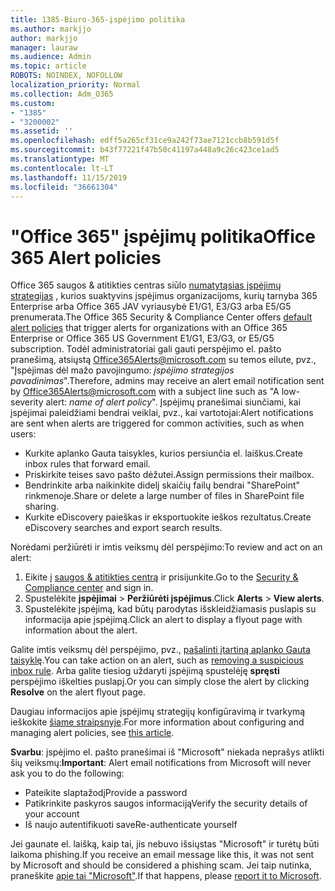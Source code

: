 ```yaml
---
title: 1385-Biuro-365-įspėjimo politika
ms.author: markjjo
author: markjjo
manager: lauraw
ms.audience: Admin
ms.topic: article
ROBOTS: NOINDEX, NOFOLLOW
localization_priority: Normal
ms.collection: Adm_O365
ms.custom:
- "1385"
- "3200002"
ms.assetid: ''
ms.openlocfilehash: edff5a265cf31ce9a242f73ae7121ccb8b591d5f
ms.sourcegitcommit: b43f77221f47b50c41197a448a9c26c423ce1ad5
ms.translationtype: MT
ms.contentlocale: lt-LT
ms.lasthandoff: 11/15/2019
ms.locfileid: "36661304"
---
```

# <a name="office-365-alert-policies"></a><span data-ttu-id="3f211-102">"Office 365" įspėjimų politika</span><span class="sxs-lookup"><span data-stu-id="3f211-102">Office 365 Alert policies</span></span>

<span data-ttu-id="3f211-103">Office 365 saugos & atitikties centras siūlo [numatytąsias įspėjimų strategijas](https://docs.microsoft.com/office365/securitycompliance/alert-policies#default-alert-policies) , kurios suaktyvins įspėjimus organizacijoms, kurių tarnyba 365 Enterprise arba Office 365 JAV vyriausybė E1/G1, E3/G3 arba E5/G5 prenumerata.</span><span class="sxs-lookup"><span data-stu-id="3f211-103">The Office 365 Security & Compliance Center offers [default alert policies](https://docs.microsoft.com/office365/securitycompliance/alert-policies#default-alert-policies) that trigger alerts for organizations with an Office 365 Enterprise or Office 365 US Government E1/G1, E3/G3, or E5/G5 subscription.</span></span> <span data-ttu-id="3f211-104">Todėl administratoriai gali gauti perspėjimo el. pašto pranešimą, atsiųstą Office365Alerts@microsoft.com su temos eilute, pvz., "Įspėjimas dėl mažo pavojingumo: *įspėjimo strategijos pavadinimas*".</span><span class="sxs-lookup"><span data-stu-id="3f211-104">Therefore, admins may receive an alert email notification sent by Office365Alerts@microsoft.com with a subject line such as "A low-severity alert: *name of alert policy*".</span></span> <span data-ttu-id="3f211-105">Įspėjimų pranešimai siunčiami, kai įspėjimai paleidžiami bendrai veiklai, pvz., kai vartotojai:</span><span class="sxs-lookup"><span data-stu-id="3f211-105">Alert notifications are sent when alerts are triggered for common activities, such as when users:</span></span>

- <span data-ttu-id="3f211-106">Kurkite aplanko Gauta taisykles, kurios persiunčia el. laiškus.</span><span class="sxs-lookup"><span data-stu-id="3f211-106">Create inbox rules that forward email.</span></span>
- <span data-ttu-id="3f211-107">Priskirkite teises savo pašto dėžutei.</span><span class="sxs-lookup"><span data-stu-id="3f211-107">Assign permissions their mailbox.</span></span>
- <span data-ttu-id="3f211-108">Bendrinkite arba naikinkite didelį skaičių failų bendrai "SharePoint" rinkmenoje.</span><span class="sxs-lookup"><span data-stu-id="3f211-108">Share or delete a large number of files in SharePoint file sharing.</span></span>
- <span data-ttu-id="3f211-109">Kurkite eDiscovery paieškas ir eksportuokite ieškos rezultatus.</span><span class="sxs-lookup"><span data-stu-id="3f211-109">Create eDiscovery searches and export search results.</span></span>

<span data-ttu-id="3f211-110">Norėdami peržiūrėti ir imtis veiksmų dėl perspėjimo:</span><span class="sxs-lookup"><span data-stu-id="3f211-110">To review and act on an alert:</span></span>

1. <span data-ttu-id="3f211-111">Eikite į [saugos & atitikties centrą](https://protection.office.com) ir prisijunkite.</span><span class="sxs-lookup"><span data-stu-id="3f211-111">Go to the [Security & Compliance center](https://protection.office.com) and sign in.</span></span>
2. <span data-ttu-id="3f211-112">Spustelėkite **įspėjimai** > **Peržiūrėti įspėjimus**.</span><span class="sxs-lookup"><span data-stu-id="3f211-112">Click **Alerts** > **View alerts**.</span></span>
3. <span data-ttu-id="3f211-113">Spustelėkite įspėjimą, kad būtų parodytas išskleidžiamasis puslapis su informacija apie įspėjimą.</span><span class="sxs-lookup"><span data-stu-id="3f211-113">Click an alert to display a flyout page with information about the alert.</span></span>

<span data-ttu-id="3f211-114">Galite imtis veiksmų dėl perspėjimo, pvz., [pašalinti įtartiną aplanko Gauta taisyklę](https://docs.microsoft.com/office365/securitycompliance/responding-to-a-compromised-email-account).</span><span class="sxs-lookup"><span data-stu-id="3f211-114">You can take action on an alert, such as [removing a suspicious inbox rule](https://docs.microsoft.com/office365/securitycompliance/responding-to-a-compromised-email-account).</span></span> <span data-ttu-id="3f211-115">Arba galite tiesiog uždaryti įspėjimą spustelėję **spręsti** perspėjimo iškelties puslapį.</span><span class="sxs-lookup"><span data-stu-id="3f211-115">Or you can simply close the alert by clicking **Resolve** on the alert flyout page.</span></span>

<span data-ttu-id="3f211-116">Daugiau informacijos apie įspėjimų strategijų konfigūravimą ir tvarkymą ieškokite [šiame straipsnyje](https://docs.microsoft.com/office365/securitycompliance/alert-policies).</span><span class="sxs-lookup"><span data-stu-id="3f211-116">For more information about configuring and managing alert policies, see  [this article](https://docs.microsoft.com/office365/securitycompliance/alert-policies).</span></span>

<span data-ttu-id="3f211-117">**Svarbu**: įspėjimo el. pašto pranešimai iš "Microsoft" niekada neprašys atlikti šių veiksmų:</span><span class="sxs-lookup"><span data-stu-id="3f211-117">**Important**: Alert email notifications from Microsoft will never ask you to do the following:</span></span>

- <span data-ttu-id="3f211-118">Pateikite slaptažodį</span><span class="sxs-lookup"><span data-stu-id="3f211-118">Provide a password</span></span>
- <span data-ttu-id="3f211-119">Patikrinkite paskyros saugos informaciją</span><span class="sxs-lookup"><span data-stu-id="3f211-119">Verify the security details of your account</span></span>
- <span data-ttu-id="3f211-120">Iš naujo autentifikuoti save</span><span class="sxs-lookup"><span data-stu-id="3f211-120">Re-authenticate yourself</span></span>

<span data-ttu-id="3f211-121">Jei gaunate el. laišką, kaip tai, jis nebuvo išsiųstas "Microsoft" ir turėtų būti laikoma phishing.</span><span class="sxs-lookup"><span data-stu-id="3f211-121">If you receive an email message like this, it was not sent by Microsoft and should be considered a phishing scam.</span></span> <span data-ttu-id="3f211-122">Jei taip nutinka, praneškite [apie tai "Microsoft"](https://docs.microsoft.com/office365/SecurityCompliance/report-junk-email-and-phishing-scams-in-outlook-on-the-web-eop).</span><span class="sxs-lookup"><span data-stu-id="3f211-122">If that happens, please [report it to Microsoft](https://docs.microsoft.com/office365/SecurityCompliance/report-junk-email-and-phishing-scams-in-outlook-on-the-web-eop).</span></span>